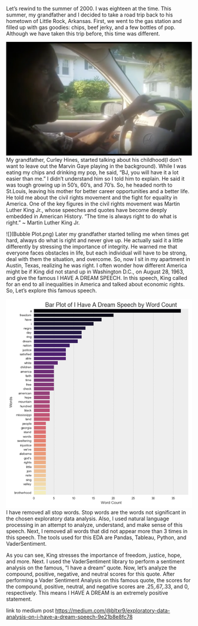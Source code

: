 Let’s rewind to the summer of 2000. I was eighteen at the time. This summer, my grandfather and I decided to take a road trip back to his hometown of Little Rock, Arkansas. First, we went to the gas station and filled up with gas goodies: chips, beef jerky, and a few bottles of pop. Although we have taken this trip before, this time was different.

![](grandfather.png)
My grandfather, Curley Hines, started talking about his childhood(I don’t want to leave out the Marvin Gaye playing in the background). While I was eating my chips and drinking my pop, he said, “BJ, you will have it a lot easier than me.” I didn’t understand him so I told him to explain. He said it was tough growing up in 50’s, 60’s, and 70’s.
So, he headed north to St.Louis, leaving his mother for better career opportunities and a better life. He told me about the civil rights movement and the fight for equality in America. One of the key figures in the civil rights movement was Martin Luther King Jr., whose speeches and quotes have become deeply embedded in American History.
“The time is always right to do what is right.” ~ Martin Luther King Jr.

![](Bubble Plot.png)
Later my grandfather started telling me when times get hard, always do what is right and never give up. He actually said it a little differently by stressing the importance of integrity. He warned me that everyone faces obstacles in life, but each individual will have to be strong, deal with them the situation, and overcome. So, now I sit in my apartment in Austin, Texas, realizing he was right. I often wonder how different America might be if King did not stand up in Washington D.C., on August 28, 1963, and give the famous I HAVE A DREAM SPEECH. In this speech, King called for an end to all inequalities in America and talked about economic rights. So, Let’s explore this famous speech.

![](Speech_Barplot.png)
I have removed all stop words. Stop words are the words not significant in the chosen exploratory data analysis. Also, I used natural language processing in an attempt to analyze, understand, and make sense of this speech. Next, I removed all words that did not appear more than 3 times in this speech. The tools used for this EDA are Pandas, Tableau, Python, and VaderSentiment.

As you can see, King stresses the importance of freedom, justice, hope, and more. Next. I used the VaderSentiment library to perform a sentiment analysis on the famous, “I have a dream” quote. Now, let’s analyze the compound, positive, negative, and neutral scores for this quote. After performing a Vader Sentiment Analysis on this famous quote, the scores for the compound, positive, neutral, and negative scores are .25,.67,.33, and 0, respectively. This means I HAVE A DREAM is an extremely positive statement.

link to medium post https://medium.com/@bltxr9/exploratory-data-analysis-on-i-have-a-dream-speech-9e21b8e8fc78
